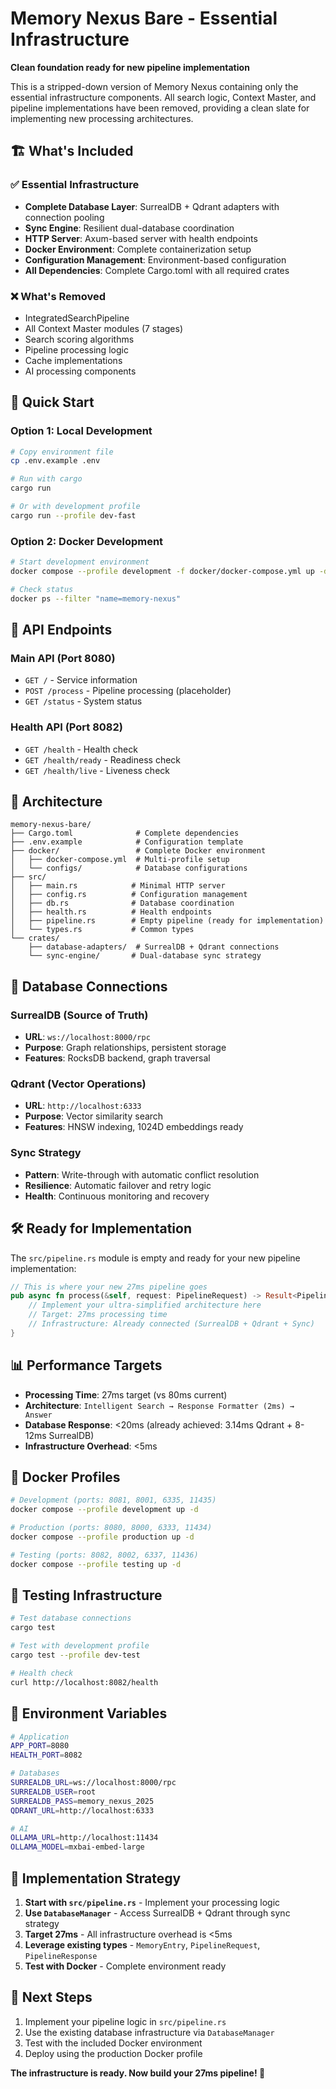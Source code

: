 # Memory Nexus Bare - Essential Infrastructure

**Clean foundation ready for new pipeline implementation**

This is a stripped-down version of Memory Nexus containing only the essential infrastructure components. All search logic, Context Master, and pipeline implementations have been removed, providing a clean slate for implementing new processing architectures.

## 🏗️ What's Included

### ✅ Essential Infrastructure
- **Complete Database Layer**: SurrealDB + Qdrant adapters with connection pooling
- **Sync Engine**: Resilient dual-database coordination
- **HTTP Server**: Axum-based server with health endpoints
- **Docker Environment**: Complete containerization setup
- **Configuration Management**: Environment-based configuration
- **All Dependencies**: Complete Cargo.toml with all required crates

### ❌ What's Removed
- IntegratedSearchPipeline
- All Context Master modules (7 stages)
- Search scoring algorithms
- Pipeline processing logic
- Cache implementations
- AI processing components

## 🚀 Quick Start

### Option 1: Local Development
```bash
# Copy environment file
cp .env.example .env

# Run with cargo
cargo run

# Or with development profile
cargo run --profile dev-fast
```

### Option 2: Docker Development
```bash
# Start development environment
docker compose --profile development -f docker/docker-compose.yml up -d

# Check status
docker ps --filter "name=memory-nexus"
```

## 📡 API Endpoints

### Main API (Port 8080)
- `GET /` - Service information
- `POST /process` - Pipeline processing (placeholder)
- `GET /status` - System status

### Health API (Port 8082)  
- `GET /health` - Health check
- `GET /health/ready` - Readiness check
- `GET /health/live` - Liveness check

## 🏢 Architecture

```
memory-nexus-bare/
├── Cargo.toml              # Complete dependencies
├── .env.example            # Configuration template
├── docker/                 # Complete Docker environment
│   ├── docker-compose.yml  # Multi-profile setup
│   └── configs/            # Database configurations
├── src/
│   ├── main.rs            # Minimal HTTP server
│   ├── config.rs          # Configuration management
│   ├── db.rs              # Database coordination
│   ├── health.rs          # Health endpoints
│   ├── pipeline.rs        # Empty pipeline (ready for implementation)
│   └── types.rs           # Common types
└── crates/
    ├── database-adapters/  # SurrealDB + Qdrant connections
    └── sync-engine/       # Dual-database sync strategy
```

## 🔗 Database Connections

### SurrealDB (Source of Truth)
- **URL**: `ws://localhost:8000/rpc`
- **Purpose**: Graph relationships, persistent storage
- **Features**: RocksDB backend, graph traversal

### Qdrant (Vector Operations)
- **URL**: `http://localhost:6333`
- **Purpose**: Vector similarity search
- **Features**: HNSW indexing, 1024D embeddings ready

### Sync Strategy
- **Pattern**: Write-through with automatic conflict resolution
- **Resilience**: Automatic failover and retry logic
- **Health**: Continuous monitoring and recovery

## 🛠️ Ready for Implementation

The `src/pipeline.rs` module is empty and ready for your new pipeline implementation:

```rust
// This is where your new 27ms pipeline goes
pub async fn process(&self, request: PipelineRequest) -> Result<PipelineResponse, PipelineError> {
    // Implement your ultra-simplified architecture here
    // Target: 27ms processing time
    // Infrastructure: Already connected (SurrealDB + Qdrant + Sync)
}
```

## 📊 Performance Targets

- **Processing Time**: 27ms target (vs 80ms current)
- **Architecture**: `Intelligent Search → Response Formatter (2ms) → Answer`
- **Database Response**: <20ms (already achieved: 3.14ms Qdrant + 8-12ms SurrealDB)
- **Infrastructure Overhead**: <5ms

## 🐳 Docker Profiles

```bash
# Development (ports: 8081, 8001, 6335, 11435)
docker compose --profile development up -d

# Production (ports: 8080, 8000, 6333, 11434)
docker compose --profile production up -d

# Testing (ports: 8082, 8002, 6337, 11436)
docker compose --profile testing up -d
```

## 🧪 Testing Infrastructure

```bash
# Test database connections
cargo test

# Test with development profile
cargo test --profile dev-test

# Health check
curl http://localhost:8082/health
```

## 🔧 Environment Variables

```bash
# Application
APP_PORT=8080
HEALTH_PORT=8082

# Databases
SURREALDB_URL=ws://localhost:8000/rpc
SURREALDB_USER=root
SURREALDB_PASS=memory_nexus_2025
QDRANT_URL=http://localhost:6333

# AI
OLLAMA_URL=http://localhost:11434
OLLAMA_MODEL=mxbai-embed-large
```

## 🎯 Implementation Strategy

1. **Start with `src/pipeline.rs`** - Implement your processing logic
2. **Use `DatabaseManager`** - Access SurrealDB + Qdrant through sync strategy
3. **Target 27ms** - All infrastructure overhead is <5ms
4. **Leverage existing types** - `MemoryEntry`, `PipelineRequest`, `PipelineResponse`
5. **Test with Docker** - Complete environment ready

## 📝 Next Steps

1. Implement your pipeline logic in `src/pipeline.rs`
2. Use the existing database infrastructure via `DatabaseManager`
3. Test with the included Docker environment
4. Deploy using the production Docker profile

**The infrastructure is ready. Now build your 27ms pipeline! 🚀**